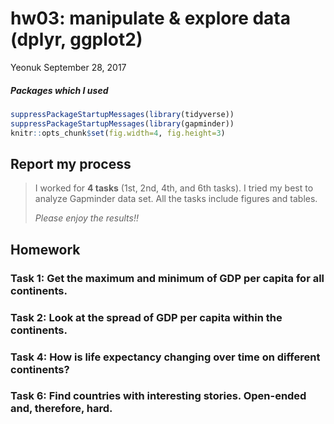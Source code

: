 hw03: manipulate & explore data (dplyr, ggplot2)
================
Yeonuk
September 28, 2017

##### Packages which I used

``` r
suppressPackageStartupMessages(library(tidyverse)) 
suppressPackageStartupMessages(library(gapminder))
knitr::opts_chunk$set(fig.width=4, fig.height=3)
```

Report my process
-----------------

> I worked for **4 tasks** (1st, 2nd, 4th, and 6th tasks). I tried my best to analyze Gapminder data set. All the tasks include figures and tables.
>
> *Please enjoy the results!!*

Homework
--------

### Task 1: Get the maximum and minimum of GDP per capita for all continents.

### Task 2: Look at the spread of GDP per capita within the continents.

### Task 4: How is life expectancy changing over time on different continents?

### Task 6: Find countries with interesting stories. Open-ended and, therefore, hard.

